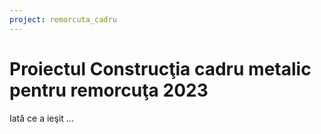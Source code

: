 ```yaml
---
project: remorcuta_cadru
---
```


# Proiectul Construcţia cadru metalic pentru remorcuţa 2023

Iată ce a ieşit ...
